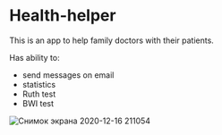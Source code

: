 # Health-helper

This is an app to help family doctors with their patients.

Has ability to: 
- send messages on email
- statistics
- Ruth test
- BWI test

![Снимок экрана 2020-12-16 211054](https://user-images.githubusercontent.com/20089762/102394988-37217e00-3fe3-11eb-9c94-fa7af9ad424c.png)
